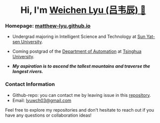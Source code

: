 <!--<img src="assets/ChunJiangHuaYueYe_blue.png" style="zoom:100%;" />-->
<!--![image-20240714183208019](./assets/RenMinWanSui.png)-->

<!--<div align=center>-->
<!--<img src="./assets/image-20240714192038908.png" width="650px">-->
<!--</div>-->

<!--![image-20240714184502313](./assets/ChiBiFu.png)-->

<h1 align="center">
  Hi, I'm <a href="https://matthew-lyu.github.io/" target="_blank">Weichen Lyu (吕韦辰) 👋</a> 

### Homepage: [matthew-lyu.github.io](https://matthew-lyu.github.io//)

- Undergrad majoring in Intelligent Science and Technology at [Sun Yat-sen University](https://www.sysu.edu.cn).

- Coming postgrad of the [Department of Automation](https://www.au.tsinghua.edu.cn) at [Tsinghua University](https://www.tsinghua.edu.cn).

- ***My aspiration is to ascend the tallest mountains and traverse the longest rivers.***

### <!--Project Highlights-->

<!--[Autonomous Driving Project](https://github.com/Matthew-Lyu/AutoDrivingSimulation): Autonomous vehicle simulation based on ROS Noetic: path planning and controller.-->

<!--[Computer Vision Project](https://github.com/Matthew-Lyu/Plant-Pathology-2021): Deep learning approaches solve the fine-grained classification problem in plant leaf pathology.-->

### Contact Information 

-  Github-repo: you can contact me by leaving issue in this [repository](https://github.com/Matthew-Lyu/Matthew-Lyu/).
-  Email: lyuwch03@gmail.com

Feel free to explore my repositories and don't hesitate to reach out if you have any questions or collaboration ideas! 


<!--![image-20240714184502313](./assets/ChiBiFu.png)-->

<!--![image-20240714185148055](./assets/hello_there.png)-->

